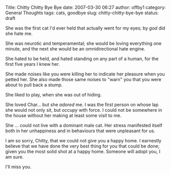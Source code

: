 Title: Chitty Chitty Bye Bye
date: 2007-03-30 06:27
author: offby1
category: General Thoughts
tags: cats, goodbye
slug: chitty-chitty-bye-bye
status: draft

She was the first cat I'd ever held that actually went for my eyes; by _god_ did she hate me.

She was neurotic and temperamental; she would be loving everything one minute, and the next she would be an omnidirectional hate engine.

She hated to be held, and hated standing on any part of a human, for the first five years I knew her.

She made noises like you were killing her to indicate her pleasure when you petted her. She also made those same noises to "warn" you that you were about to pull back a stump.

She liked to play, when she was out of hiding.

She loved Char\... but she _adored_ me. I was the first person on whose lap she would not only sit, but _occupy_ with force. I could not be somewhere in the house without her making at least some visit to me.

She \... could not live with a dominant male cat. Her stress manifested itself both in her unhappiness and in behaviours that were unpleasant for us.

I am so sorry, Chitty, that we could not give you a happy home. I earnestly believe that we have done the very best thing for you that could be done; given you the most solid shot at a happy home. Someone will adopt you, I am sure.

I'll miss you.
